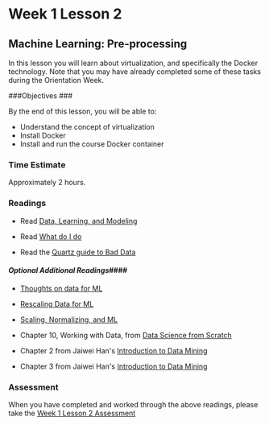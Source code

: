 # Week 1 Lesson 2 #
## Machine Learning: Pre-processing ##

In this lesson you will learn about virtualization, and specifically the
Docker technology.  Note that you may have already completed some of
these tasks during the Orientation Week.

###Objectives ###

By the end of this lesson, you will be able to:

- Understand the concept of virtualization
- Install Docker
- Install and run the course Docker container

### Time Estimate ###

Approximately 2 hours.

### Readings ####

- Read [Data, Learning, and Modeling](http://machinelearningmastery.com/data-learning-and-modeling/)
- Read [What do I do](http://simplystatistics.org/2014/06/13/what-i-do-when-i-get-a-new-data-set-as-told-through-tweets/)

- Read the [Quartz guide to Bad Data](https://github.com/Quartz/bad-data-guide)


#### *Optional Additional Readings*####

- [Thoughts on data for ML](http://proquest.safaribooksonline.com.proxy2.library.illinois.edu/book/databases/9781449363871/2dot-statistical-inference-exploratory-data-analysis-and-the-data-science-process/_statistical_thinking_in_the_age_of_big_data_html)
- [Rescaling Data for ML](http://machinelearningmastery.com/rescaling-data-for-machine-learning-in-python-with-scikit-learn/)
- [Scaling, Normalizing, and ML](https://www.pythonprogramming.net/preprocessing-machine-learning/) 

- Chapter 10, Working with Data, from [Data Science from Scratch](http://proquest.safaribooksonline.com.proxy2.library.illinois.edu/book/databases/9781491901410/10dot-working-with-data/working_with_data_html#X2ludGVybmFsX0h0bWxWaWV3P3htbGlkPTk3ODE0OTE5MDE0MTAlMkZ3b3JraW5nX3dpdGhfZGF0YV9odG1sJnF1ZXJ5PQ==)

- Chapter 2 from Jaiwei Han's [Introduction to Data Mining](http://proquest.safaribooksonline.com.proxy2.library.illinois.edu/book/databases/data-warehouses/9780123814791/1dot-introduction/chapter_1_introduction#X2ludGVybmFsX0h0bWxWaWV3P3htbGlkPTk3ODAxMjM4MTQ3OTElMkZjaGFwdGVyXzJfZ2V0dGluZ190b19rbm93X3lvdXImcXVlcnk9)
- Chapter 3 from Jaiwei Han's [Introduction to Data Mining](http://proquest.safaribooksonline.com.proxy2.library.illinois.edu/book/databases/data-warehouses/9780123814791/1dot-introduction/chapter_1_introduction#X2ludGVybmFsX0h0bWxWaWV3P3htbGlkPTk3ODAxMjM4MTQ3OTElMkZjaGFwdGVyXzFfaW50cm9kdWN0aW9uJnF1ZXJ5PQ==)


### Assessment ###

When you have completed and worked through the above readings, please
take the [Week 1 Lesson 2
Assessment](https://learn.illinois.edu/)



